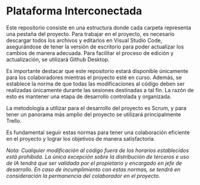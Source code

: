 # Plataforma Interconectada
Este repositorio consiste en una estructura donde cada carpeta representa una pestaña del proyecto. Para trabajar en el proyecto, es necesario descargar todos los archivos y editarlos en Visual Studio Code, asegurándose de tener la versión de escritorio para poder actualizar los cambios de manera adecuada. Para facilitar el proceso de edición y actualización, se utilizará Github Desktop.

Es importante destacar que este repositorio estará disponible únicamente para los colaboradores mientras el proyecto esté en curso. Además, se establece la norma de que todas las modificaciones al código deben ser realizadas únicamente durante las sesiones destinadas a tal fin. La razón de esto es mantener una etapa de desarrollo controlada y organizada.

La metodología a utilizar para el desarrollo del proyecto es Scrum, y para tener un panorama más amplio del proyecto se utilizará principalmente Trello.

Es fundamental seguir estas normas para tener una colaboración eficiente en el proyecto y lograr los objetivos de manera satisfactoria.

*Nota: Cualquier modificación al código fuera de los horarios establecidos está prohibida. La única excepción sobre la distribución de terceros e uso de IA tendrá que ser validada por el propietario y encargado en jefe de desarrollo. En caso de incumplimiento con estas normas, se tendrá en consideración la permanencia del colaborador en el proyecto.*
